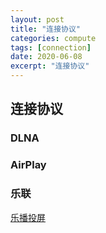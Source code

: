 ```yaml
---
layout: post
title: "连接协议"
categories: compute
tags: [connection]
date: 2020-06-08
excerpt: "连接协议"
---
```


## 连接协议

### DLNA
### AirPlay
### 乐联

[乐播投屏](https://cloud.hpplay.cn/send.html#cpgn)
